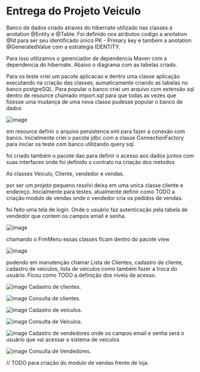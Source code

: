 # Entrega do Projeto Veiculo

Banco de dados criado atraves do hibernate utilizado nas classes a anotation @Entity e @Table. Foi definido nos atributos codigo a anotation @Id para ser seu identificado único PK - Primary key e também a anotation @GeneratedValue com a estrategia IDENTITY.

Para isso utilizamos o gerenciador de dependencia Maven com a dependencia do hibernate. Abaixo o diagrama com as tabelas criado.

Para os teste criei um pacote aplicacao e dentro uma classe aplicação executando na criação das classes, aumaticamente criando as tabelas no banco postgreSQL. Para popular o banco criei um arquivo com extensão sql dentro de resource chamado import.sql para que todas as vezes que fizesse uma mudança de uma nova classe pudesse popular o banco de dados


![image](https://github.com/robertocajueiro/EntregaDeProjetoVeiculo/assets/28118980/59c7fe6d-1a79-479a-80fb-70bd016cae5f)


em resource definir o arquivo persistence.xml para fazer a conexão com banco. Inicialmente criei o pacote jdbc com a classe ConnectionFactory para iniciar os teste com banco utilizando query sql.

foi criado também o pacote dao para definir o acesso aos dados juntos com suas interfaces onde foi definido o contrato na criação dos metodos

As classes Veiculo, Cliente, vendedor e vendas.

por ser um projeto pequeno resolvi deixa em uma unica classe cliente e endereço. Inicialmente para testes. atualmente definir como TODO a criação modulo de vendas onde o vendedor cria os pedidos de vendas.

foi feito uma tela de login. Onde o usuário faz autenticação pela tabela de vendedor que contem os campos email e senha.

![image](https://github.com/robertocajueiro/EntregaDeProjetoVeiculo/assets/28118980/b4a14863-5d3b-49d5-83de-f03312e8aa94)

chamando o FrmMenu essas classes ficam dentro do pacote view

![image](https://github.com/robertocajueiro/EntregaDeProjetoVeiculo/assets/28118980/f763d362-5f7f-48b6-a128-de4b9ea7eec7)

podendo em manutenção chamar Lista de Clientes, cadastro de cliente, cadastro de veiculos, lista de veiculos como também fazer a troca do usuário. Ficou como TODO a definição dos niveis de acesso.

![image](https://github.com/robertocajueiro/EntregaDeProjetoVeiculo/assets/28118980/5f7afa0a-3345-4c51-a510-ed3e95f9a045)
Cadastro de clientes.

![image](https://github.com/robertocajueiro/EntregaDeProjetoVeiculo/assets/28118980/c2ea7d63-6085-4de7-825c-c969edb42554)
Consulta de clientes.


![image](https://github.com/robertocajueiro/EntregaDeProjetoVeiculo/assets/28118980/ff8895cd-bc1f-407a-8cef-938f292e58ff)
Cadastro de veículos.

![image](https://github.com/robertocajueiro/EntregaDeProjetoVeiculo/assets/28118980/4479c1e8-507c-4edd-a47d-70dd418a8ad8)
Consulta de Veículos.

![image](https://github.com/robertocajueiro/EntregaDeProjetoVeiculo/assets/28118980/e677b2ed-40aa-4383-b406-0bb42262ac9a)
Cadastro de vendedores onde os campos email e senha será o usuário que vai acessar o sistema de veículos

![image](https://github.com/robertocajueiro/EntregaDeProjetoVeiculo/assets/28118980/626d245f-554c-4656-a746-aa3042275f51)
Consulta de Vendedores.


// TODO para criação do modulo de vendas frente de loja. 


